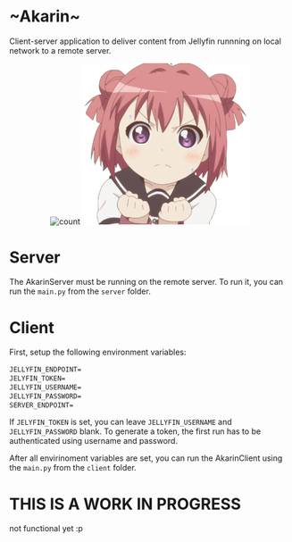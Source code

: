 # ~Akarin~

Client-server application to deliver content from Jellyfin runnning on local network to a remote server.

<center>
    <img src="https://count.kamuridesu.tech?username=Akarin" width=300 alt="count">
    <img src="images/akarin.png" width=300 alt="akarin">
</center>

# Server

The AkarinServer must be running on the remote server. To run it, you can run the `main.py` from the `server` folder.

# Client

First, setup the following environment variables:

```
JELLYFIN_ENDPOINT=
JELYFIN_TOKEN=
JELLYFIN_USERNAME=
JELLYFIN_PASSWORD=
SERVER_ENDPOINT=
```

If `JELYFIN_TOKEN` is set, you can leave `JELLYFIN_USERNAME` and `JELLYFIN_PASSWORD` blank. To generate a token, the first run has to be authenticated using username and password.

After all envirinoment variables are set, you can run the AkarinClient using the `main.py` from the `client` folder.


# THIS IS A WORK IN PROGRESS

not functional yet :p